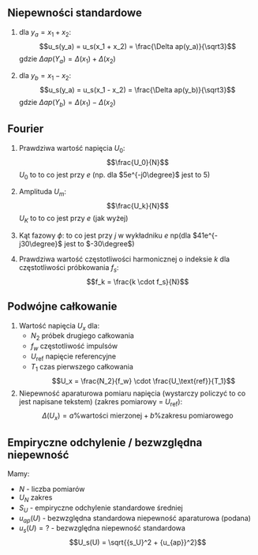 ## Niepewności standardowe

1. dla $y_a = x_1 + x_2$: $$u_s(y_a) = u_s(x_1 + x_2) = \frac{\Delta ap(y_a)}{\sqrt3}$$ gdzie $\Delta ap(Y_a) = \Delta(x_1) + \Delta(x_2)$

2. dla $y_b = x_1 - x_2$: $$u_s(y_a) = u_s(x_1 - x_2) = \frac{\Delta ap(y_b)}{\sqrt3}$$ gdzie $\Delta ap(Y_b) = \Delta(x_1) - \Delta(x_2)$

## Fourier

1. Prawdziwa wartość napięcia $U_0$: $$\frac{U_0}{N}$$ $U_0$ to to co jest przy $e$ (np. dla $5e^{-j0\degree}$ jest to $5$)

2.  Amplituda $U_m$: $$\frac{U_k}{N}$$$U_K$ to to co jest przy $e$ (jak wyżej)

3. Kąt fazowy $\phi$:  to co jest przy $j$ w wykładniku $e$ np(dla $41e^{-j30\degree}$ jest to $-30\degree$)
4. Prawdziwa wartość częstotliwości harmonicznej o indeksie $k$ dla częstotliwości próbkowania $f_s$: $$f_k = \frac{k \cdot f_s}{N}$$
## Podwójne całkowanie

1. Wartość napięcia $U_x$ dla:
	-  $N_2$ próbek drugiego całkowania
	-  $f_w$ częstotliwość impulsów
	-  $U_\text{ref}$ napięcie referencyjne 
	-  $T_1$ czas pierwszego całkowania
	$$U_x = \frac{N_2}{f_w} \cdot \frac{U_\text{ref}}{T_1}$$
2. Niepewność aparaturowa pomiaru napięcia
   (wystarczy policzyć to co jest napisane tekstem) (zakres pomiarowy  = $U_\text{ref}$): $$ \Delta(U_x) =  a\%\text{wartości mierzonej} + b\%\text{zakresu pomiarowego}$$
## Empiryczne odchylenie / bezwzględna niepewność

Mamy:
- $N$ - liczba pomiarów
- $U_N$ zakres
- $S_U$ - empiryczne  odchylenie standardowe średniej
- $u_{ap}(U)$ - bezwzględna standardowa niepewność aparaturowa (podana)
- $u_s(U) = ?$ - bezwzględna niepewność standardowa 
$$U_s(U) = \sqrt{{s_U}^2 + {u_{ap}}^2}$$


